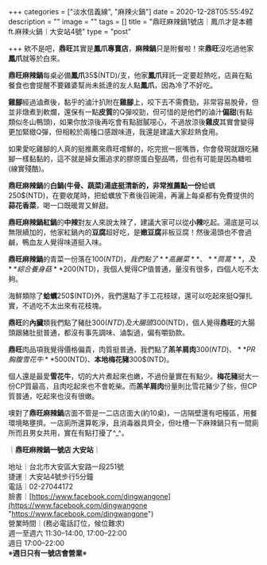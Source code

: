 +++
categories = ["淡水信義線", "麻辣火鍋"]
date = 2020-12-28T05:55:49Z
description = ""
image = ""
tags = []
title = "鼎旺麻辣鍋1號店｜鳳爪才是本體ft.麻辣火鍋｜大安站4號"
type = "post"

+++
欸不是吧，**鼎旺**其實是**鳳爪專賣店**，**麻辣鍋**只是附餐啦！來**鼎旺**沒吃過他家**鳳爪**就等於白來。

**鼎旺麻辣鍋**每桌必備**鳳爪**35$(NTD)/支，他家**鳳爪**拜託一定要趁熱吃，店員在點餐食也會提醒不要雞婆幫尚未抵達的友人點**鳳爪**，因為冷了不好吃。

**雞腳**經過滷煮後，黏乎的滷汁扒附在**雞腳**上，咬下去不需費勁，非常容易脫骨，但並非燉煮到軟爛，還保有一點**皮質**的Q彈咬勁，但可惜的是他們的滷汁**偏甜**(有點類似冬山鴨頭)，如果你放涼後再吃會有點甜膩噁心，不過放涼後**雞皮**其實會變得更加緊緻Q彈，但相較於兩種口感跟味道，我還是建議大家趁熱食用。

如果愛吃雞腳的人真的挺推薦來鼎旺嚐鮮的，吃完抿一抿嘴唇，你會發現就跟吃豬腳一樣黏黏的，這不就是婦女團追求的膠原蛋白聖品嗎，但也有可能是因為糖啦(線實殘酷)。

**鼎旺麻辣鍋**的**白鍋(牛骨、蔬菜)湯底挺清新的，非常推薦點一份**蛤蠣250$(NTD)，在要收尾時，把蛤蠣放下煮後舀碗湯，再灑上每桌都有免費提供的**蒜花香菜**，喝一口既暖胃又鮮甜。

**鼎旺麻辣鍋紅鍋**的**中辣**對友人來說太辣了，建議大家可以從**小辣**吃起。湯底是可以無限續加的，他家紅鍋內的**豆腐**超好吃，是**嫩豆腐**非板豆腐！然後湯頭也不會過鹹，鴨血友人覺得味道挺入味。

**鼎旺麻辣鍋**的青菜一份落在100$(NTD)，我們點了**高麗菜**、**茼蒿**，及**綜合養身菇**200$(NTD)，我個人覺得CP值普通，量沒有很多，四個人吃不太夠。

海鮮類除了**蛤蠣**250$(NTD)外，我們還點了手工花枝球，還可以吃起來挺Q彈扎實，不過吃不太出來有花枝塊。

**鼎旺**的**內臟**類我們點了豬肚300$(NTD)及大腸頭300$(NTD)，個人覺得**鼎旺**的大腸頭跟豬肚挺普通，都沒有事先調味、滷製過，偏有嚼勁款。

**鼎旺**肉品項我覺得價格偏貴，肉質挺普通，我們點了**羔羊肩肉**300$(NTD)、**PR胸腹雪花牛**500$(NTD)、**本地梅花豬**300$(NTD)。

個人還是最愛**雪花牛**，切的大片煮起來也嫩，不過份量實在有點少。**梅花豬**挺大一份CP質最高，且肉吃起來也不會乾柴。而**羔羊肩肉**份量則比雪花豬少了些，但CP質普通，吃起來也沒有很嫩。

噢對了**鼎旺麻辣鍋**店面不管是一二店店面大(約10桌)，一店隔壁還有吧檯區，用餐環境略壅擠。一店廁所還算乾淨，且消毒器具齊全，但吐槽一下麻辣鍋只有一間廁所而且男女共用，實在有點打擾了^_^。

｜**鼎旺麻辣鍋一號店 大安站**｜

地址｜台北市大安區大安路一段251號  
捷運｜大安站4號步行5分鐘  
電話｜02-27044172  
臉書｜[https://www.facebook.com/dingwangone](https://www.facebook.com/dingwangone "https://www.facebook.com/dingwangone")  
營業時間｜(務必電話訂位，候位難求)  
週一至週六 11:30–14:00, 17:00–22:00  
週日            17:00–22:00    
※**週日只有一號店會營業**※        